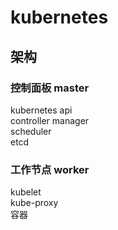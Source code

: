 # kubernetes  
  
## 架构  
  
### 控制面板 master  
kubernetes api  
controller manager  
scheduler  
etcd  
  
### 工作节点 worker  
kubelet  
kube-proxy  
容器  
